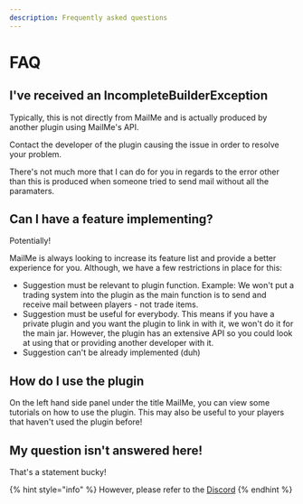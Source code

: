 ```yaml
---
description: Frequently asked questions
---
```


# FAQ

## I've received an IncompleteBuilderException

Typically, this is not directly from MailMe and is actually produced by another plugin using MailMe's API. 

Contact the developer of the plugin causing the issue in order to resolve your problem.

There's not much more that I can do for you in regards to the error other than this is produced when someone tried to send mail without all the paramaters.

## Can I have a feature implementing?

Potentially!

MailMe is always looking to increase its feature list and provide a better experience for you. Although, we have a few restrictions in place for this:

* Suggestion must be relevant to plugin function. Example: We won't put a trading system into the plugin as the main function is to send and receive mail between players - not trade items.
* Suggestion must be useful for everybody. This means if you have a private plugin and you want the plugin to link in with it, we won't do it for the main jar. However, the plugin has an extensive API so you could look at using that or providing another developer with it.
* Suggestion can't be already implemented \(duh\)

## How do I use the plugin

On the left hand side panel under the title MailMe, you can view some tutorials on how to use the plugin. This may also be useful to your players that haven't used the plugin before!

## My question isn't answered here!

That's a statement bucky!

{% hint style="info" %}
However, please refer to the [Discord](https://discordapp.com/invite/XuAWnF4) 
{% endhint %}





